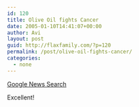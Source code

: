 ```yaml
---
id: 120
title: Olive Oil fights Cancer
date: 2005-01-10T14:41:07+00:00
author: Avi
layout: post
guid: http://flaxfamily.com/?p=120
permalink: /post/olive-oil-fights-cancer/
categories:
  - none
---
```

[Google News Search](http://news.google.com/news?hl=en&ie=UTF-8&q=olive+oil+cancer&btnG=Search+News)

Excellent!